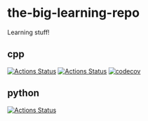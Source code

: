 # the-big-learning-repo
Learning stuff!

## cpp
[![Actions Status](https://github.com/KYLChiu/the-big-learning-repo/workflows/Cpp-Ubuntu/badge.svg)](https://github.com/KYLChiu/the-big-learning-repo/actions)
[![Actions Status](https://github.com/KYLChiu/the-big-learning-repo/workflows/Clang-Format/badge.svg)](https://github.com/KYLChiu/the-big-learning-repo/actions)
[![codecov](https://codecov.io/gh/KYLChiu/the-big-learning-repo/branch/master/graph/badge.svg)](https://codecov.io/gh/KYLChiu/the-big-learning-repo)

## python
[![Actions Status](https://github.com/KYLChiu/the-big-learning-repo/workflows/Python/badge.svg)](https://github.com/KYLChiu/the-big-learning-repo/actions)
